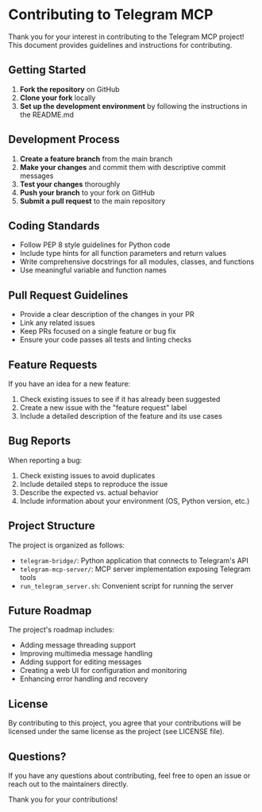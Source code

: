 # Contributing to Telegram MCP

Thank you for your interest in contributing to the Telegram MCP project! This document provides guidelines and instructions for contributing.

## Getting Started

1. **Fork the repository** on GitHub
2. **Clone your fork** locally
3. **Set up the development environment** by following the instructions in the README.md

## Development Process

1. **Create a feature branch** from the main branch
2. **Make your changes** and commit them with descriptive commit messages
3. **Test your changes** thoroughly
4. **Push your branch** to your fork on GitHub
5. **Submit a pull request** to the main repository

## Coding Standards

- Follow PEP 8 style guidelines for Python code
- Include type hints for all function parameters and return values
- Write comprehensive docstrings for all modules, classes, and functions
- Use meaningful variable and function names


## Pull Request Guidelines

- Provide a clear description of the changes in your PR
- Link any related issues
- Keep PRs focused on a single feature or bug fix
- Ensure your code passes all tests and linting checks

## Feature Requests

If you have an idea for a new feature:

1. Check existing issues to see if it has already been suggested
2. Create a new issue with the "feature request" label
3. Include a detailed description of the feature and its use cases

## Bug Reports

When reporting a bug:

1. Check existing issues to avoid duplicates
2. Include detailed steps to reproduce the issue
3. Describe the expected vs. actual behavior
4. Include information about your environment (OS, Python version, etc.)

## Project Structure

The project is organized as follows:

- `telegram-bridge/`: Python application that connects to Telegram's API
- `telegram-mcp-server/`: MCP server implementation exposing Telegram tools
- `run_telegram_server.sh`: Convenient script for running the server

## Future Roadmap

The project's roadmap includes:
- Adding message threading support
- Improving multimedia message handling
- Adding support for editing messages
- Creating a web UI for configuration and monitoring
- Enhancing error handling and recovery

## License

By contributing to this project, you agree that your contributions will be licensed under the same license as the project (see LICENSE file).

## Questions?

If you have any questions about contributing, feel free to open an issue or reach out to the maintainers directly.

Thank you for your contributions!